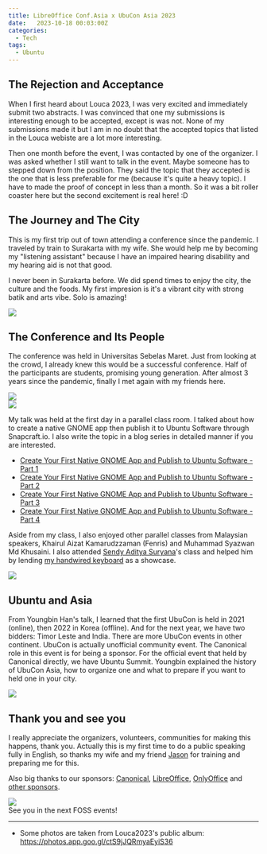 ```yaml
---
title: LibreOffice Conf.Asia x UbuCon Asia 2023
date:   2023-10-18 00:03:00Z
categories:
  - Tech
tags:
  - Ubuntu
---
```


## The Rejection and Acceptance

When I first heard about Louca 2023, I was very excited and immediately submit two abstracts. I was convinced that one my submissions is interesting enough to be accepted, except is was not. None of my submissions made it but I am in no doubt that the accepted topics that listed in the Louca webiste are a lot more interesting.

Then one month before the event, I was contacted by one of the organizer. I was asked whether I still want to talk in the event. Maybe someone has to stepped down from the position. They said the topic that they accepted is the one that is less preferable for me (because it's quite a heavy topic). I have to made the proof of concept in less than a month. So it was a bit roller coaster here but the second excitement is real here! :D

## The Journey and The City

This is my first trip out of town attending a conference since the pandemic. I traveled by train to Surakarta with my wife. She would help me by becoming my "listening assistant" because I have an impaired hearing disability and my hearing aid is not that good.

I never been in Surakarta before. We did spend times to enjoy the city, the culture and the foods. My first impresion is it's a vibrant city with strong batik and arts vibe. Solo is amazing!

<img src="/images/louca2023-solo.png"/>

## The Conference and Its People

The conference was held in Universitas Sebelas Maret. Just from looking at the crowd, I already knew this would be a successful conference. Half of the participants are students, promising young generation. After almost 3 years since the pandemic, finally I met again with my friends here.

<img src="/images/louca2023-class-2.png"/>
<br/>
<img src="/images/louca2023-class.jpeg"/>


My talk was held at the first day in a parallel class room. I talked about how to create a native GNOME app then publish it to Ubuntu Software through Snapcraft.io. I also write the topic in a blog series in detailed manner if you are interested.

- <a href="/post/2023/07/23/create-your-first-native-gnome-app-and-publish-to-ubuntu-software-part-1/">Create Your First Native GNOME App and Publish to Ubuntu Software - Part 1</a>
- <a href="/post/2023/07/23/create-your-first-native-gnome-app-and-publish-to-ubuntu-software-part-2/">Create Your First Native GNOME App and Publish to Ubuntu Software - Part 2</a>
- <a href="/post/2023/07/23/create-your-first-native-gnome-app-and-publish-to-ubuntu-software-part-3/">Create Your First Native GNOME App and Publish to Ubuntu Software - Part 3</a>
- <a href="/post/2023/07/23/create-your-first-native-gnome-app-and-publish-to-ubuntu-software-part-4/">Create Your First Native GNOME App and Publish to Ubuntu Software - Part 4</a>


Aside from my class, I also enjoyed other parallel classes from Malaysian speakers, Khairul Aizat Kamarudzzaman (Fenris) and Muhammad Syazwan Md Khusaini. I also attended <a href="https://www.sendyyeah.com/blog/2023/10/12/my-trip-to-louca-conference">Sendy Aditya Suryana</a>'s class and helped him by lending <a href="https://github.com/herpiko/unk">my handwired keyboard</a> as a showcase.

<img src="/images/louca2023-photobooth.png"/>

## Ubuntu and Asia

From Youngbin Han's talk, I learned that the first UbuCon is held in 2021 (online), then 2022 in Korea (offline). And for the next year, we have two bidders: Timor Leste and India. There are more UbuCon events in other continent. UbuCon is actually unofficial community event. The Canonical role in this event is for being a sponsor. For the official event that held by Canonical directly, we have Ubuntu Summit. Youngbin explained the history of UbuCon Asia, how to organize one and what to prepare if you want to held one in your city.

<img src="/images/louca2023-ubucon-asia.png"/>

## Thank you and see you

I really appreciate the organizers, volunteers, communities for making this happens, thank you. Actually this is my first time to do a public speaking fully in English, so thanks my wife and my friend <a href="https://www.linkedin.com/in/jeffersonutomo/">Jason</a> for training and preparing me for this.

Also big thanks to our sponsors: <a href="https://canonical.com/">Canonical</a>, <a href="https://www.documentfoundation.org/">LibreOffice</a>, <a href="https://www.onlyoffice.com/">OnlyOffice</a> and <a href="https://louca.id/sponsorship/">other sponsors</a>.

<img src="/images/canonical-as-sponsor.webp"/>

<br/>
See you in the next FOSS events!
<br/>
<hr/>

* Some photos are taken from Louca2023's public album: https://photos.app.goo.gl/ctS9jJQRmyaEyiS36
